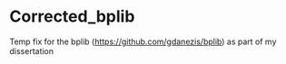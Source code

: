 # Corrected_bplib
Temp fix for the bplib (https://github.com/gdanezis/bplib) as part of my dissertation
